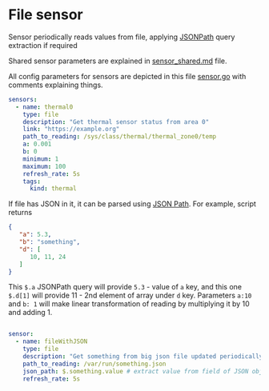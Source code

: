 File sensor
=========================
Sensor periodically reads values from file, applying [JSONPath](https://jsonpath.com/) query extraction if required


Shared sensor parameters are explained in
[sensor_shared.md](https://github.com/vodolaz095/dashboard/blob/master/docs/sensor_shared.md)
file.

All config parameters for sensors are depicted in this file
[sensor.go](https://github.com/vodolaz095/dashboard/blob/master/config/sensor.go)
with comments explaining things.

```yaml
sensors:
  - name: thermal0
    type: file
    description: "Get thermal sensor status from area 0"
    link: "https://example.org"
    path_to_reading: /sys/class/thermal/thermal_zone0/temp
    a: 0.001
    b: 0
    minimum: 1
    maximum: 100
    refresh_rate: 5s
    tags:
      kind: thermal

```

If file has JSON in it, it can be parsed using [JSON Path](https://jsonpath.com/).
For example, script returns
```json
{
   "a": 5.3,
   "b": "something",
   "d": [
      10, 11, 24
   ]
}

```

This `$.a` JSONPath query will provide `5.3` - value of `a` key, and this one
`$.d[1]` will provide 11 - 2nd element of array under `d` key.
Parameters `a:10` and `b: 1` will make linear transformation of reading by
multiplying it by 10 and adding 1.

```yaml

sensor:
  - name: fileWithJSON
    type: file
    description: "Get something from big json file updated periodically"
    path_to_reading: /var/run/something.json
    json_path: $.something.value # extract value from field of JSON object...     
    refresh_rate: 5s

```
